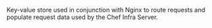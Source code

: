 Key-value store used in conjunction with Nginx to route requests and
populate request data used by the Chef Infra Server.
